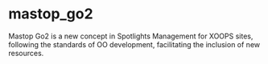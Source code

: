 mastop_go2
==========

Mastop Go2 is a new concept in Spotlights Management for XOOPS sites, following the standards of OO development, facilitating the inclusion of new resources.

